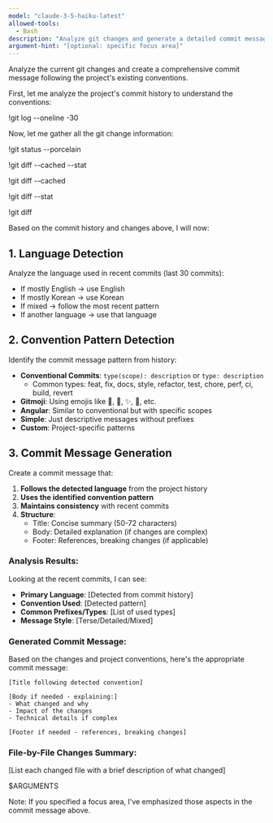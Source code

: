 ```yaml
---
model: "claude-3-5-haiku-latest"
allowed-tools:
  - Bash
description: "Analyze git changes and generate a detailed commit message following project conventions"
argument-hint: "[optional: specific focus area]"
---
```


Analyze the current git changes and create a comprehensive commit message following the project's existing conventions.

First, let me analyze the project's commit history to understand the conventions:

!git log --oneline -30

Now, let me gather all the git change information:

!git status --porcelain

!git diff --cached --stat

!git diff --cached

!git diff --stat

!git diff

Based on the commit history and changes above, I will now:

## 1. Language Detection
Analyze the language used in recent commits (last 30 commits):
- If mostly English → use English
- If mostly Korean → use Korean  
- If mixed → follow the most recent pattern
- If another language → use that language

## 2. Convention Pattern Detection
Identify the commit message pattern from history:
- **Conventional Commits**: `type(scope): description` or `type: description`
  - Common types: feat, fix, docs, style, refactor, test, chore, perf, ci, build, revert
- **Gitmoji**: Using emojis like 🎨, 🐛, ✨, 📝, etc.
- **Angular**: Similar to conventional but with specific scopes
- **Simple**: Just descriptive messages without prefixes
- **Custom**: Project-specific patterns

## 3. Commit Message Generation

Create a commit message that:
1. **Follows the detected language** from the project history
2. **Uses the identified convention pattern**
3. **Maintains consistency** with recent commits
4. **Structure**:
   - Title: Concise summary (50-72 characters)
   - Body: Detailed explanation (if changes are complex)
   - Footer: References, breaking changes (if applicable)

### Analysis Results:
Looking at the recent commits, I can see:
- **Primary Language**: [Detected from commit history]
- **Convention Used**: [Detected pattern]
- **Common Prefixes/Types**: [List of used types]
- **Message Style**: [Terse/Detailed/Mixed]

### Generated Commit Message:

Based on the changes and project conventions, here's the appropriate commit message:

```
[Title following detected convention]

[Body if needed - explaining:]
- What changed and why
- Impact of the changes
- Technical details if complex

[Footer if needed - references, breaking changes]
```

### File-by-File Changes Summary:
[List each changed file with a brief description of what changed]

$ARGUMENTS

Note: If you specified a focus area, I've emphasized those aspects in the commit message above.
